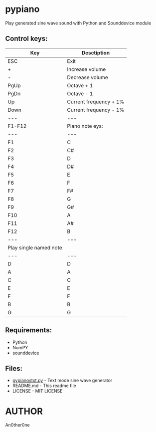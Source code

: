 # pypiano

Play generated sine wave sound with Python and Sounddevice module

## Control keys:

| Key | Desctiption |
| --- | --- |
| ESC | Exit |
| + | Increase volume |
| - | Decrease volume |
| PgUp | Octave + 1 |
| PgDn | Octave - 1 |
| Up | Current frequency + 1% |
| Down | Current frequency - 1% |
| --- | --- |
| F1-F12 | Piano note eys: |
| --- | --- |
| F1 | C |
| F2 | C# |
| F3 | D |
| F4 | D# |
| F5 | E |
| F6 | F |
| F7 | F# |
| F8 | G |
| F9 | G# |
| F10 | A |
| F11 | A# |
| F12 | B |
| --- | --- |
| Play single named note |
| --- | --- |
| D | D |
| A | A |
| C | C |
| E | E |
| F | F |
| B | B |
| G | G |

## Requirements:

* Python
* NumPY
* sounddevice

## Files:
	
* [pypianostxt.py](pypianostxt.py) - Text mode sine wave generator
* README.md - This readme file
* LICENSE - MIT LICENSE

# AUTHOR
   An0ther0ne
